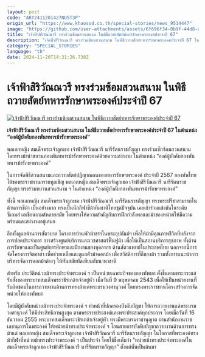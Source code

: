```yaml
---
layout: post
code: "ART2411201427NU5T3P"
origin_url: "https://www.khaosod.co.th/special-stories/news_9514447"
image: "https://github.com/user-attachments/assets/6f696f34-0b9f-44d8-a8ff-05aea0a5cfb4"
title: "เจ้าฟ้าสิริวัณณวรี ทรงร่วมซ้อมสวนสนาม ในพิธีถวายสัตย์ทหารรักษาพระองค์ประจำปี 67"
description: "เจ้าฟ้าสิริวัณณวรี ทรงร่วมซ้อมสวนสนาม ในพิธีถวายสัตย์ทหารรักษาพระองค์ประจำปี 67 ในตำแหน่ง \"องค์ผู้บังคับกองพันทหารม้ารักษาพระองค์\""
category: "SPECIAL_STORIES"
language: "th"
date: 2024-11-20T14:31:26.738Z
---
```


# เจ้าฟ้าสิริวัณณวรี ทรงร่วมซ้อมสวนสนาม ในพิธีถวายสัตย์ทหารรักษาพระองค์ประจำปี 67

[![เจ้าฟ้าสิริวัณณวรี ทรงร่วมซ้อมสวนสนาม ในพิธีถวายสัตย์ทหารรักษาพระองค์ประจำปี 67](https://www.khaosod.co.th/wpapp/uploads/2024/11/siriwan.jpg "เจ้าฟ้าสิริวัณณวรี ทรงร่วมซ้อมสวนสนาม ในพิธีถวายสัตย์ทหารรักษาพระองค์ประจำปี 67")](https://www.khaosod.co.th/wpapp/uploads/2024/11/siriwan.jpg)

**เจ้าฟ้าสิริวัณณวรี ทรงร่วมซ้อมสวนสนาม ในพิธีถวายสัตย์ทหารรักษาพระองค์ประจำปี 67 ในตำแหน่ง “องค์ผู้บังคับกองพันทหารม้ารักษาพระองค์”**

พลเอกหญิง สมเด็จพระเจ้าลูกเธอ เจ้าฟ้าสิริวัณณวรี นารีรัตนราชกัญญา ทรงร่วมซักซ้อมสวนสนาม โดยทรงม้านำขบวนกองพันทหารม้ารักษาพระองค์ด้วยความสง่างาม ในตำแหน่ง “องค์ผู้บังคับกองพันทหารม้ารักษาพระองค์”

ในการจัดพิธีสวนสนามและถวายสัตย์ปฏิญาณตนของทหารรักษาพระองค์ ประจำปี 2567 กองทัพไทยได้ขอพระราชทานกราบทูลเชิญ พลเอกหญิง สมเด็จพระเจ้าลูกเธอ เจ้าฟ้าสิริวัณณวรี นารีรัตนราชกัญญา ทรงร่วมขบวนสวนสนาม ฯ ในตำแหน่ง “องค์ผู้บังคับกองพันทหารม้ารักษาพระองค์”

ทั้งนี้ พลเอกหญิง สมเด็จพระเจ้าลูกเธอ เจ้าฟ้าสิริวัณณวรี นารีรัตนราชกัญญา ทรงพระปรีชาสามารถในด้านการขี่ม้า เป็นอย่างมาก ทรงเป็นนักกีฬาขี่ม้าทีมชาติไทยชุดปัจจุบัน เคยเข้าร่วมแข่งขันในระดับซีเกมส์ เอเชียนเกมส์หลายสมัย โดยทรงให้ความสำคัญกับการฝึกกำลังพลและม้าของหน่วยให้มีความพร้อมและสง่างามอยู่เสมอ

อีกทั้งดูแลด้านการสัตวบาล โครงการบ้านพักม้าชราในพระอุปถัมภ์ฯ เพื่อให้ม้ามีคุณภาพชีวิตที่หลังจากการปลดประจำการ การสร้างศูนย์บริการและเวชศาสตร์ฟื้นฟูม้า เพื่อให้เป็นสถานบริการสุขภาพ ทั้งด้านการรักษาและเป็นศูนย์การศึกษาและฝึกงานของบุคลากร ด้านสัตวแพทย์ในประเทศไทย นอกจากนี้การจัดโครงการจิตอาสา เพื่อช่วยเหลือและดูแลตัวม้าคอกม้า เพื่อสวัสดิการที่ดีของม้า รวมทั้งการแนะนำการบริหารจัดการคอกม้าต่างๆ ให้ทันสมัยทัดเทียมกับนานาชาติ

สำหรับ ประวัติหน่วยม้าทรงประจำพระองค์ ฯ เป็นหน่วยเฉพาะกิจของกองทัพบก ตั้งขึ้นตามพระกระแสรับสั่งของพระบาทสมเด็จพระวชิรเกล้าเจ้าอยู่หัว เมื่อวันที่ 9 พฤษภาคม 2543 เพื่อให้เป็นหน่วยงานที่รับผิดชอบในการถวายงานด้านการทรงม้าแด่พระบรมวงศานุวงศ์ โดยทรงพระราชทานโครงสร้างการจัดหน่วยให้กองทัพบก

โดยมีผู้บังคับหน่วยม้าทรงประจำพระองค์ ฯ ทำหน้าที่ปกครองบังคับบัญชา ให้การถวายงานแด่พระบรมวงศานุวงศ์ ให้มีประสิทธิภาพสูงสุด ตามพระราชประสงค์และพระประสงค์ทุกประการ โดยเมื่อวันที่ 16 ธันวาคม 2555 พระบาทสมเด็จพระวชิรเกล้าเจ้าอยู่หัว ทรงมีพระบรมราชานุญาต ผ่านสำนักงานราชเลขานุการในพระองค์ ให้หน่วยม้าทรงประจำพระองค์ ฯ โอนสายการบังคับบัญชาถวายงานด้านการทรงม้าแด่ พลเอกหญิง สมเด็จพระเจ้าลูกเธอ เจ้าฟ้าสิริวัณณวรี นารีรัตนราชกัญญา ในโอกาสที่พระองค์ทรงม้ากีฬาที่หน่วยม้าทรงประจ่าพระองค์ ฯ เป็นประจำ โดยใช้ชื่อเต็มว่า “หน่วยม้าทรงประจำพระองค์ในสมเด็จพระเจ้าลูกเธอ เจ้าฟ้าสิริวัณณวรี นารีรัตนราชกัญญา” ตั้งแต่นั้นเป็นต้นมา